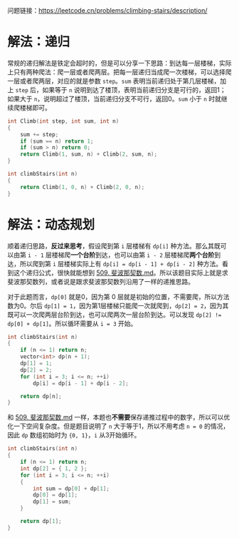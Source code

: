 问题链接：https://leetcode.cn/problems/climbing-stairs/description/

# 解法：递归

常规的递归解法是铁定会超时的，但是可以分享一下思路：到达每一层楼梯，实际上只有两种爬法：爬一层或者爬两层。把每一层递归当成爬一次楼梯，可以选择爬一层或者爬两层，对应的就是参数 `step`。`sum` 表明当前递归处于第几层楼梯，加上 `step` 后，如果等于 `n` 说明到达了楼顶，表明当前递归分支是可行的，返回1；如果大于 `n`，说明超过了楼顶，当前递归分支不可行，返回0。`sum` 小于 `n` 时就继续爬楼梯即可。

```cpp
int Climb(int step, int sum, int n)
{
    sum += step;
    if (sum == n) return 1;
    if (sum > n) return 0;
    return Climb(1, sum, n) + Climb(2, sum, n);
}

int climbStairs(int n)
{
    return Climb(1, 0, n) + Climb(2, 0, n);
}
```

# 解法：动态规划

顺着递归思路，**反过来思考**，假设爬到第 `i` 层楼梯有 `dp[i]` 种方法。那么其既可以由第 `i - 1` 层楼梯爬**一个台阶**到达，也可以由第 `i - 2` 层楼梯爬**两个台阶**到达，所以爬到第 `i` 层楼梯实际上有 `dp[i] = dp[i - 1] + dp[i - 2]` 种方法。看到这个递归公式，很快就能想到 [509. 斐波那契数.md](https://github.com/SakuraMayAi/LintCode/blob/main/Dynamic%20Programming/509.%20%E6%96%90%E6%B3%A2%E9%82%A3%E5%A5%91%E6%95%B0.md)。所以该题目实际上就是求斐波那契数列，或者说是跟求斐波那契数列沿用了一样的递推思路。

对于此题而言，`dp[0]` 就是0，因为第 0 层就是初始的位置，不需要爬，所以方法数为0。尔后 `dp[1] = 1`，因为第1层楼梯只能爬一次就爬到，`dp[2] = 2`，因为其既可以一次爬两层台阶到达，也可以爬两次一层台阶到达。可以发现 `dp[2] != dp[0] + dp[1]`。所以循环需要从 `i = 3` 开始。

```cpp
int climbStairs(int n)
{
    if (n <= 1) return n;
    vector<int> dp(n + 1);
    dp[1] = 1;
    dp[2] = 2;
    for (int i = 3; i <= n; ++i)
        dp[i] = dp[i - 1] + dp[i - 2];

    return dp[n];
}
```

和 [509. 斐波那契数.md](https://github.com/SakuraMayAi/LintCode/blob/main/Dynamic%20Programming/509.%20%E6%96%90%E6%B3%A2%E9%82%A3%E5%A5%91%E6%95%B0.md) 一样，本题也**不需要**保存递推过程中的数字，所以可以优化一下空间复杂度。但是题目说明了 `n` 大于等于1，所以不用考虑 `n = 0` 的情况，因此 `dp` 数组初始时为 `{0, 1}`，`i` 从3开始循环。

```cpp
int climbStairs(int n)
{
    if (n <= 1) return n;
    int dp[2] = { 1, 2 };
    for (int i = 3; i <= n; ++i)
    {
        int sum = dp[0] + dp[1];
        dp[0] = dp[1];
        dp[1] = sum;
    }

    return dp[1];
}
```

